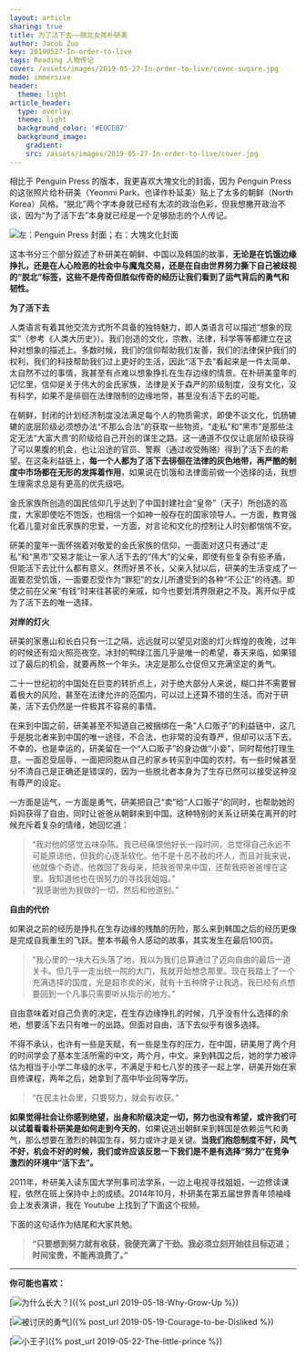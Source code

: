 ```yaml
---
layout: article
sharing: true
title: 为了活下去——脱北女孩朴研美
author: Jacob Zuo
key: 20190527-In-order-to-live
tags: Reading 人物传记
cover: /assets/images/2019-05-27-In-order-to-live/cover-suqare.jpg
mode: immersive
header:
  theme: light 
article_header:
  type: overlay
  theme: light
  background_color: '#E0CEB7'
  background_image: 
    gradient: 
    src: /assets/images/2019-05-27-In-order-to-live/cover.jpg
---
```


相比于 Penguin Press 的版本，我更喜欢大塊文化的封面，因为 Penguin Press 的这张照片给朴研美（Yeonmi Park，也译作朴延美）贴上了太多的朝鲜（North Korea）风格。“脱北”两个字本身就已经有太浓的政治色彩，但我想撇开政治不谈，因为“为了活下去”本身就已经是一个足够励志的个人传记。

![左：Penguin Press 封面；右：大塊文化封面]({{site.url}}/assets/images/2019-05-27-In-order-to-live/cover-clear.jpg)

<!--more-->

这本书分三个部分叙述了朴研美在朝鲜、中国以及韩国的故事，**无论是在饥饿边缘挣扎，还是在人心险恶的社会中与魔鬼交易，还是在自由世界努力撕下自己被歧视的“脱北”标签，这些不是传奇但胜似传奇的经历让我们看到了运气背后的勇气和韧性。**

**为了活下去**

人类语言有着其他交流方式所不具备的独特魅力，即人类语言可以描述“想象的现实”（参考《人类大历史》）。我们创造的文化，宗教，法律，科学等等都建立在这种对想象的描述上。多数时候，我们的信仰帮助我们友善，我们的法律保护我们的权利，我们的科技帮助我们过上更好的生活，因此“活下去”看起来是一件太简单、太自然不过的事情，我甚至有点难以想象挣扎在生存边缘的情景。在朴研美童年的记忆里，信仰是关于伟大的金氏家族，法律是关于森严的阶级制度，没有文化，没有科学，如果不是徘徊在法律限制的边缘地带，甚至没有活下去的可能。

在朝鲜，封闭的计划经济制度没法满足每个人的物质需求，即使不谈文化，饥肠辘辘的底层阶级必须想办法“不那么合法”的获取一些物资，“走私”和“黑市”是那些注定无法“大富大贵‘的阶级给自己开创的谋生之路。这一通道不仅仅让底层阶级获得了可以果腹的机会，也让沿途的官员、警察（通过收受贿赂）得到了活下去的希望。在这条利益链上，**每一个人都为了活下去徘徊在法律的灰色地带，再严酷的制度中市场都在无形的发挥着作用**，如果说在饥饿和法律面前做一个选择的话，我想生理需求总是有更高的优先级吧。

金氏家族所创造的国民信仰几乎达到了中国封建社会“皇帝”（天子）所创造的高度，大家即使吃不饱饭，也相信一个如神一般存在的国家领导人。一方面，教育强化着儿童对金氏家族的忠爱，一方面，对言论和文化的控制让人时刻都惴惴不安。

研美的童年一面怀揣着对敬爱的金氏家族的信仰，一面面对这只有通过“走私”和“黑市”交易才能让一家人活下去的“伟大”的父亲，即使有些复杂有些矛盾，但能活下去比什么都有意义。然而好景不长，父亲入狱以后，研美的生活变成了一面要忍受饥饿，一面要忍受作为“罪犯”的女儿所遭受到的各种“不公正”的待遇。即使之前在父亲“有钱”时来往甚密的亲戚，如今也要划清界限避之不及。离开似乎成为了活下去的唯一选择。

**对岸的灯火**

研美的家惠山和长白只有一江之隔，远远就可以望见对面的灯火辉煌的夜晚，过年的时候还有焰火照亮夜空。冰封的鸭绿江面几乎是唯一的希望，春天来临，如果错过了最后的机会，就要再熬一个年头。决定是那么仓促但又充满坚定的勇气。

二十一世纪初的中国处在巨变的转折点上，对于绝大部分人来说，糊口并不需要冒着极大的风险，甚至在法律允许的范围内，可以过上还算不错的生活。而对于研美，活下去仍然是一件极其不容易的事情。

在来到中国之前，研美甚至不知道自己被捆绑在一条“人口贩子”的利益链中，这几乎是脱北者来到中国的唯一途径，不合法，也非常的没有尊严，但却可以活下去。不幸的，也是幸运的，研美留在一个“人口贩子”的身边做“小妾”，同时帮他打理生意。一面忍受屈辱，一面把同胞从自己的家乡转买到中国的农村。有一些时候甚至分不清自己是正确还是错误的，因为一些脱北者本身为了生存已然可以接受这种没有尊严的设定。

一方面是运气，一方面是勇气，研美把自己“卖”给“人口贩子”的同时，也帮助她的妈妈获得了自由，同时让爸爸从朝鲜来到中国。这种特别的关系让研美在离开的时候充斥着复杂的情绪，她回忆道：

> “我对他的感觉五味杂陈。我已经痛恨他好长一段时间，总觉得自己永远不可能原谅他，但我的心逐渐软化。他不是十恶不赦的坏人，而且对我来说，他就像个奇迹。他救回了我母亲，把我爸带来中国，还帮我把爸爸埋在这里。我知道他也在很努力的寻找我姐姐。”  
> “我感谢他为我做的一切，然后和他道别。”

**自由的代价**

如果说之前的经历是挣扎在生存边缘的残酷的历险，那么来到韩国之后的经历更像是完成自我重生的飞跃。整本书最令人感动的故事，其实发生在最后100页。

> “我心里的一块大石头落了地，我以为我们总算通过了迈向自由的最后一道关卡。但几乎一走出统一院的大门，我就开始想念那里。现在我踏上了一个充满选择的国度，光是超市卖的米，就有十五种牌子让我选，我已经有点想要回到一个凡事只需要听从指示的地方。”

自由意味着对自己负责的决定，在生存边缘挣扎的时候，几乎没有什么选择的余地，想要活下去只有唯一的出路。但面对自由，活下去似乎有很多选择。

不得不承认，也许有一些是天赋，有一些是生存的压力，在中国，研美用了两个月的时间学会了基本生活所需的中文，两个月，中文。来到韩国之后，她的学力被评估为相当于小学二年级的水平，不满足于和七八岁的孩子一起上学，研美开始在家自修课程，两年之后，她拿到了高中毕业同等学历。

> “在民主社会里，只要努力，就会有收获。”

**如果觉得社会让你感到绝望，出身和阶级决定一切，努力也没有希望，或许我们可以试着看看朴研美是如何走到今天的**，如果说逃出朝鲜来到韩国是依赖运气和勇气，那么想要在激烈的韩国生存，努力或许才是关键。**当我们抱怨制度不好，风气不好，机会不好的时候，我们或许应该反思一下我们是不是有选择“努力”在竞争激烈的环境中“活下去”。**

2011年，朴研美入读东国大学刑事司法学系，一边上电视寻找姐姐，一边修读课程，依然在班上保持中上的成绩。2014年10月，朴研美在第五届世界青年领袖峰会上发表演讲，我在 Youtube 上找到了下面这个视频。

下面的这句话作为结尾和大家共勉。

> **“只要想到努力就有收获，我便充满了干劲。我必须立刻开始往目标迈进；时间宝贵，不能再浪费了。”**

---
**你可能也喜欢：**

[![]({{site.url}}/assets/images/LinkImage/Why-Grow-Up.jpg "为什么长大？")]({% post_url 2019-05-18-Why-Grow-Up %})

[![]({{site.url}}/assets/images/LinkImage/Courage-to-be-Disliked.jpg "被讨厌的勇气")]({% post_url 2019-05-19-Courage-to-be-Disliked %})

[![]({{site.url}}/assets/images/LinkImage/The-little-prince.jpg "小王子")]({% post_url 2019-05-22-The-little-prince %})